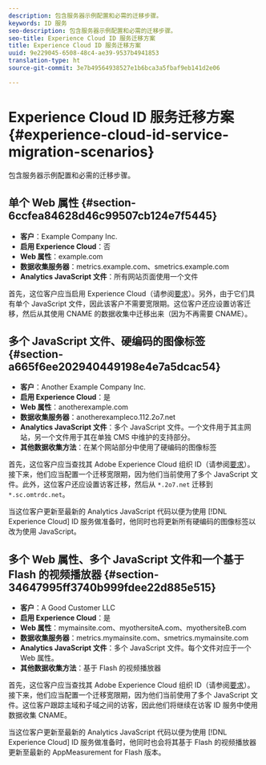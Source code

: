 ```yaml
---
description: 包含服务器示例配置和必需的迁移步骤。
keywords: ID 服务
seo-description: 包含服务器示例配置和必需的迁移步骤。
seo-title: Experience Cloud ID 服务迁移方案
title: Experience Cloud ID 服务迁移方案
uuid: 9e229045-6508-48c4-ae39-9537b4941853
translation-type: ht
source-git-commit: 3e7b49564938527e1b6bca3a5fbaf9eb141d2e06

---
```



# Experience Cloud ID 服务迁移方案 {#experience-cloud-id-service-migration-scenarios}

包含服务器示例配置和必需的迁移步骤。

## 单个 Web 属性 {#section-6ccfea84628d46c99507cb124e7f5445}

* **客户**：Example Company Inc.
* **启用 Experience Cloud**：否
* **Web 属性**：example.com
* **数据收集服务器**：metrics.example.com、smetrics.example.com
* **Analytics JavaScript 文件**：所有网站页面使用一个文件

首先，这位客户应当启用 Experience Cloud（请参阅[要求](../../reference/requirements.md)）。另外，由于它们具有单个 JavaScript 文件，因此该客户不需要宽限期。这位客户还应设置访客迁移，然后从其使用 CNAME 的数据收集中迁移出来（因为不再需要 CNAME）。

## 多个 JavaScript 文件、硬编码的图像标签 {#section-a665f6ee202940449198e4e7a5dcac54}

* **客户**：Another Example Company Inc.
* **启用 Experience Cloud**：是
* **Web 属性**：anotherexample.com
* **数据收集服务器**：anotherexampleco.112.2o7.net
* **Analytics JavaScript 文件**：多个 JavaScript 文件。一个文件用于其主网站，另一个文件用于其在单独 CMS 中维护的支持部分。
* **其他数据收集方法**：在某个网站部分中使用了硬编码的图像标签

首先，这位客户应当查找其 Adobe Experience Cloud 组织 ID（请参阅[要求](../../reference/requirements.md)）。接下来，他们应当配置一个迁移宽限期，因为他们当前使用了多个 JavaScript 文件。此外，这位客户还应设置访客迁移，然后从 `*.2o7.net` 迁移到 `*.sc.omtrdc.net`。

当这位客户更新至最新的 Analytics JavaScript 代码以便为使用 [!DNL Experience Cloud] ID 服务做准备时，他同时也将更新所有硬编码的图像标签以改为使用 JavaScript。

## 多个 Web 属性、多个 JavaScript 文件和一个基于 Flash 的视频播放器 {#section-34647995ff3740b999fdee22d885e515}

* **客户**：A Good Customer LLC
* **启用 Experience Cloud**：是
* **Web 属性**：mymainsite.com、myothersiteA.com、myothersiteB.com
* **数据收集服务器**：metrics.mymainsite.com、smetrics.mymainsite.com
* **Analytics JavaScript 文件**：多个 JavaScript 文件。每个文件对应于一个 Web 属性。
* **其他数据收集方法**：基于 Flash 的视频播放器

首先，这位客户应当查找其 Adobe Experience Cloud 组织 ID（请参阅[要求](../../reference/requirements.md)）。接下来，他们应当配置一个迁移宽限期，因为他们当前使用了多个 JavaScript 文件。这位客户跟踪主域和子域之间的访客，因此他们将继续在访客 ID 服务中使用数据收集 CNAME。

当这位客户更新至最新的 Analytics JavaScript 代码以便为使用 [!DNL Experience Cloud] ID 服务做准备时，他同时也会将其基于 Flash 的视频播放器更新至最新的 AppMeasurement for Flash 版本。
